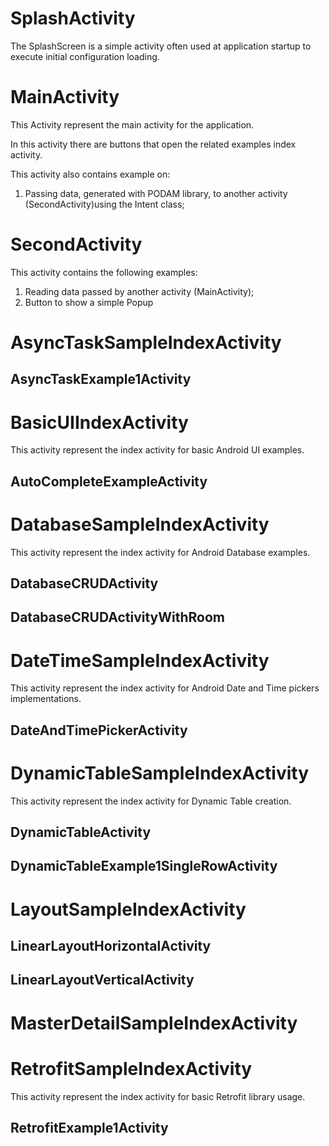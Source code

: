 
# SplashActivity
The SplashScreen is a simple activity often used at application startup to execute initial configuration loading. 

# MainActivity
This Activity represent the main activity for the application.

In this activity there are buttons that open the related examples index activity.

This activity also contains example on:  

1) Passing data, generated with PODAM library, to another activity (SecondActivity)using the Intent class;

# SecondActivity

This activity contains the following examples:

1) Reading data passed by another activity (MainActivity);
2) Button to show a simple Popup

# AsyncTaskSampleIndexActivity
## AsyncTaskExample1Activity

# BasicUIIndexActivity
This activity represent the index activity for basic Android UI examples.

## AutoCompleteExampleActivity

# DatabaseSampleIndexActivity
This activity represent the index activity for Android Database examples.

## DatabaseCRUDActivity
## DatabaseCRUDActivityWithRoom

# DateTimeSampleIndexActivity
This activity represent the index activity for Android Date and Time pickers implementations.

## DateAndTimePickerActivity

# DynamicTableSampleIndexActivity
This activity represent the index activity for Dynamic Table creation.

## DynamicTableActivity
## DynamicTableExample1SingleRowActivity

# LayoutSampleIndexActivity

## LinearLayoutHorizontalActivity
## LinearLayoutVerticalActivity

# MasterDetailSampleIndexActivity

# RetrofitSampleIndexActivity
This activity represent the index activity for basic Retrofit library usage.

## RetrofitExample1Activity